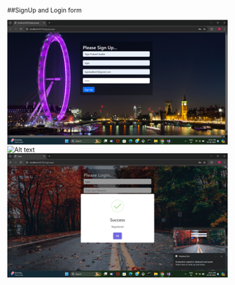 ##SignUp and Login form

![Alt text](http://github.com/tejaskadbe/.NET/blob/main/screenshots/Screenshot%202024-08-02%20101140.png)
![Alt text](https://github.com/tejaskadbe/.NET/blob/main/screenshots/Screenshot%202024-08-02%20101249.png)
![Alt text](https://github.com/tejaskadbe/.NET/blob/main/screenshots/Screenshot%202024-08-02%20101308.png)
